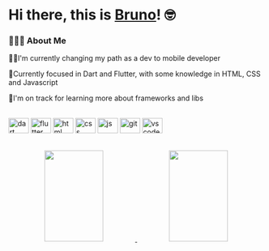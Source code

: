 # Hi there, this is [Bruno](https://www.linkedin.com/in/bruno-soares-0ba58a44/)! 🤓

### 👨🏻‍💻 About Me

<p>🧑‍🎓I'm currently changing my path as a dev to mobile developer</p>
<p>📖Currently focused in Dart and Flutter, with some knowledge in HTML, CSS and Javascript</p>
<p>🌱I'm on track for learning more about frameworks and libs</p>
<!--<p>✉️  You can email me at svoren93@gmail.com. I'll try to respond as soon as possible!</p>
<p>📄  You can check my Resume for more details about work experience.</p>-->

<div style="display: inline_block"><br>
  <img align="center" alt="dart" height="30" width="40"src="https://cdn.jsdelivr.net/gh/devicons/devicon/icons/dart/dart-original.svg">
  <img align="center" alt="flutter" height="30" width="40"src="https://cdn.jsdelivr.net/gh/devicons/devicon/icons/flutter/flutter-original.svg">
  <img align="center" alt="html" height="30" width="40" src="https://cdn.jsdelivr.net/gh/devicons/devicon/icons/html5/html5-original.svg">
  <img align="center" alt="css" height="30" width="40" src="https://cdn.jsdelivr.net/gh/devicons/devicon/icons/css3/css3-original.svg">
  <img align="center" alt="js" height="30" width="40" src="https://cdn.jsdelivr.net/gh/devicons/devicon/icons/javascript/javascript-original.svg">  
  <img align="center" alt="git" height="30" width="40" src="https://cdn.jsdelivr.net/gh/devicons/devicon/icons/git/git-original.svg">  
  <img align="center" alt="vscode" height="30" width="40"src="https://cdn.jsdelivr.net/gh/devicons/devicon/icons/visualstudio/visualstudio-plain.svg">
</div>
<br><br>
<div align="center">
  <a href="https://github.com/felipebss1">
  <img height="180em" width="48%" src="https://github-readme-stats.vercel.app/api?username=felipebss1&show_icons=true&theme=algolia&include_all_commits=true&count_private=true"/>
  <img height="180em" width="48%" src="https://github-readme-stats.vercel.app/api/top-langs/?username=felipebss1&layout=compact&langs_count=7&theme=algolia"/>
</div>
